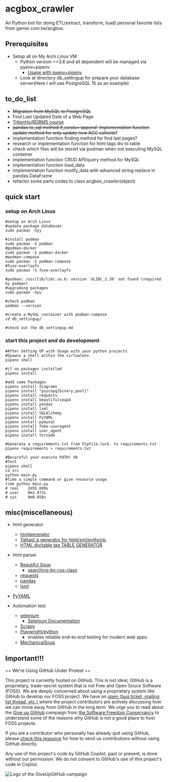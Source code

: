 # acgbox_crawler

An Python bot for doing ETL(extract, transform, load) personal favorite lists from gamer.com.tw/acgbox.

## Prerequisites

* Setup all on My Arch Linux VM
    * Python version ==3.8 and all dependent will be managed via pyenv+pipenv
        * [Usage with pyenv+pipenv](https://github.com/hong539/setup_dev_environment/blob/main/programming_languages/python/python.md#usage-with-pyenvpipenv)
    * Look at directory db_settingup for prepare your database server(Here I will use PostgreSQL 15 as an example)

## to_do_list

* ~~Migration from MySQL to PostgreSQL~~
* Find Last Updated Date of a Web Page
* [TritonHo/RDBMS course](https://github.com/TritonHo/slides/blob/master/Taipei%202019-04%20course/lesson0.pdf)
* ~~pandas to_sql method if_exists='append' implementation function update method for only update new ACG collects?~~
* implementation function finding method for find last pages?
* research or implementation function for html tags div to table
* check which files will be stored via podman when not executing MySQL container
* implementation function CRUD API/query method for MySQL
* implementation function load_data
* implementation function modfy_data with advanced string replace in pandas.DataFrame
* refactor some parts codes to class acgbox_crawler(object)

## quick start

### setup on Arch Linux

```shell
#setup on Arch Linux
#update package databases
sudo pacman -Syy

#install podman
sudo pacman -S podman
#podman-docker
sudo pacman -S podman-docker
#podman-compose
sudo pacman -S podman-compose
#fuse-overlayfs
sudo pacman -S fuse-overlayfs

#podman: /usr/lib/libc.so.6: version `GLIBC_2.38' not found (required by podman)
#upgrading packages
sudo pacman -Syu

#check podman
podman --version

#create a MySQL container with podman-compose
cd db_settingup/

#check out the db_settingup.md
```

### start this project and do development

```shell
#After Setting UP with Usage with your python projects
#Spawns a shell within the virtualenv.
pipenv shell

#if no packages installed
pipenv install

#add some Packages
pipenv install diagrams
pipenv install "psycopg[binary,pool]"
pipenv install requests
pipenv install beautifulsoup4
pipenv install pandas
pipenv install lxml
pipenv install SQLAlchemy
pipenv install PyYAML
pipenv install pymysql
pipenv install fake-useragent
pipenv install user_agent
pipenv install tornado

#Generate a requirements.txt from Pipfile.lock. to requirements.txt
pipenv requirements > requirements.txt

#Becareful your execute PATH! XD 
#Test
pipenv shell
cd src
python main.py
#time a simple command or give resource usage
time python main.py
# real    2m55.699s
# user    0m3.973s
# sys     0m0.858s
```

## misc(miscellaneous)

* html generator    
    * [htmlgenerator](https://pypi.org/project/htmlgenerator/)
    * [Yattag/ a generator for html/xml/pythonic ](https://www.yattag.org/)
    * [HTML div/table tag TABLE GENERATOR](https://divtable.com/generator/)

* html parser
    * [Beautiful Soup](https://www.crummy.com/software/BeautifulSoup/bs4/doc/)
        * [searching-by-css-class](https://www.crummy.com/software/BeautifulSoup/bs4/doc/#searching-by-css-class)
    * [requests](https://github.com/psf/requests)
    * [pandas](https://pandas.pydata.org/)
    * [lxml](https://lxml.de/)
* [PyYAML](https://pyyaml.org/)
* Automation test
    * [selenium](https://pypi.org/project/selenium/)
        * [Selenium Documentation](https://www.selenium.dev/selenium/docs/api/py/api.html)
    * [Scrapy](https://scrapy.org/)
    * [Playwright/python](https://playwright.dev/python/)
        * enables reliable end-to-end testing for modern web apps.
    * [MechanicalSoup](https://mechanicalsoup.readthedocs.io/en/stable/)

## Important!!!

== We're Using GitHub Under Protest ==

This project is currently hosted on GitHub.  This is not ideal; GitHub is a
proprietary, trade-secret system that is not Free and Open Souce Software
(FOSS).  We are deeply concerned about using a proprietary system like GitHub
to develop our FOSS project.  We have an
[open {bug ticket, mailing list thread, etc.} ](INSERT_LINK) where the
project contributors are actively discussing how we can move away from GitHub
in the long term.  We urge you to read about the
[Give up GitHub](https://GiveUpGitHub.org) campaign from
[the Software Freedom Conservancy](https://sfconservancy.org) to understand
some of the reasons why GitHub is not a good place to host FOSS projects.

If you are a contributor who personally has already quit using GitHub, please
[check this resource](INSERT_LINK) for how to send us contributions without
using GitHub directly.

Any use of this project's code by GitHub Copilot, past or present, is done
without our permission.  We do not consent to GitHub's use of this project's
code in Copilot.

![Logo of the GiveUpGitHub campaign](https://sfconservancy.org/img/GiveUpGitHub.png)